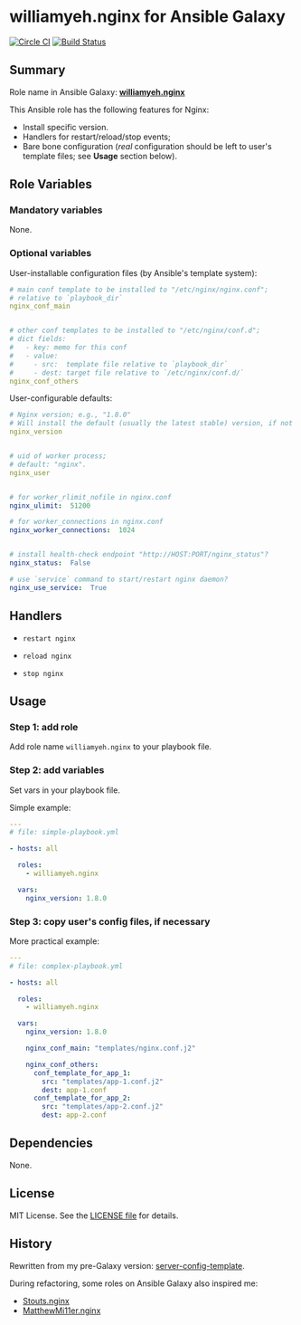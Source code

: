 
williamyeh.nginx for Ansible Galaxy
============

[![Circle CI](https://circleci.com/gh/William-Yeh/ansible-nginx.svg?style=shield)](https://circleci.com/gh/William-Yeh/ansible-nginx) [![Build Status](https://travis-ci.org/William-Yeh/ansible-nginx.svg?branch=master)](https://travis-ci.org/William-Yeh/ansible-nginx)


## Summary

Role name in Ansible Galaxy: **[williamyeh.nginx](https://galaxy.ansible.com/list#/roles/2245)**

This Ansible role has the following features for Nginx:

 - Install specific version.
 - Handlers for restart/reload/stop events;
 - Bare bone configuration (*real* configuration should be left to user's template files; see **Usage** section below).




## Role Variables

### Mandatory variables

None.




### Optional variables

User-installable configuration files (by Ansible's template system):


```yaml
# main conf template to be installed to "/etc/nginx/nginx.conf";
# relative to `playbook_dir`
nginx_conf_main


# other conf templates to be installed to "/etc/nginx/conf.d";
# dict fields:
#   - key: memo for this conf
#   - value:
#     - src:  template file relative to `playbook_dir`
#     - dest: target file relative to `/etc/nginx/conf.d/`
nginx_conf_others
```


User-configurable defaults:


```yaml
# Nginx version; e.g., "1.8.0"
# Will install the default (usually the latest stable) version, if not specified.
nginx_version


# uid of worker process;
# default: "nginx".
nginx_user


# for worker_rlimit_nofile in nginx.conf
nginx_ulimit:  51200

# for worker_connections in nginx.conf
nginx_worker_connections:  1024


# install health-check endpoint "http://HOST:PORT/nginx_status"?
nginx_status:  False

# use `service` command to start/restart nginx daemon?
nginx_use_service:  True
```


## Handlers

- `restart nginx`

- `reload nginx`

- `stop nginx`



## Usage


### Step 1: add role

Add role name `williamyeh.nginx` to your playbook file.


### Step 2: add variables

Set vars in your playbook file.

Simple example:

```yaml
---
# file: simple-playbook.yml

- hosts: all

  roles:
    - williamyeh.nginx

  vars:
    nginx_version: 1.8.0
```


### Step 3: copy user's config files, if necessary


More practical example:

```yaml
---
# file: complex-playbook.yml

- hosts: all

  roles:
    - williamyeh.nginx

  vars:
    nginx_version: 1.8.0

    nginx_conf_main: "templates/nginx.conf.j2"

    nginx_conf_others:
      conf_template_for_app_1:
        src: "templates/app-1.conf.j2"
        dest: app-1.conf
      conf_template_for_app_2:
        src: "templates/app-2.conf.j2"
        dest: app-2.conf
```


## Dependencies

None.


## License

MIT License. See the [LICENSE file](LICENSE) for details.


## History

Rewritten from my pre-Galaxy version: [server-config-template](https://github.com/William-Yeh/server-config-template).

During refactoring, some roles on Ansible Galaxy also inspired me:

  - [Stouts.nginx](https://github.com/Stouts/Stouts.nginx)
  - [MatthewMi11er.nginx](https://github.com/MatthewMi11er/ansible-role-nginx)
